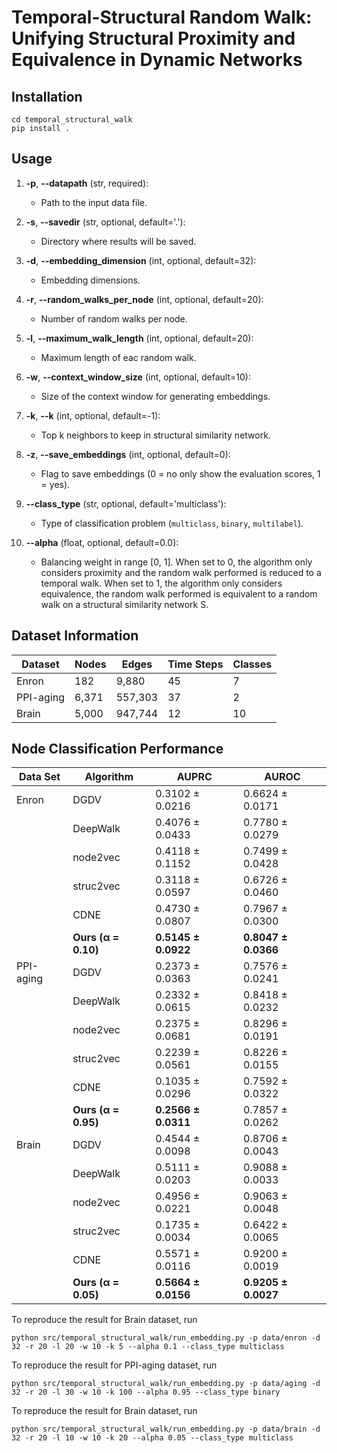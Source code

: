 # Temporal-Structural Random Walk: Unifying Structural Proximity and Equivalence in Dynamic Networks

## Installation
```
cd temporal_structural_walk
pip install .
```

## Usage


1. **-p**, **--datapath** (str, required):
   - Path to the input data file.
   
2. **-s**, **--savedir** (str, optional, default='.'):
   - Directory where results will be saved.
   
3. **-d**, **--embedding_dimension** (int, optional, default=32):
   - Embedding dimensions.
   
4. **-r**, **--random_walks_per_node** (int, optional, default=20):
   - Number of random walks per node.
   
5. **-l**, **--maximum_walk_length** (int, optional, default=20):
   - Maximum length of eac random walk.
   
6. **-w**, **--context_window_size** (int, optional, default=10):
   - Size of the context window for generating embeddings.
   
7. **-k**, **--k** (int, optional, default=-1):
   - Top k neighbors to keep in structural similarity network.
   
8. **-z**, **--save_embeddings** (int, optional, default=0):
   - Flag to save embeddings (0 = no only show the evaluation scores, 1 = yes).
   
9. **--class_type** (str, optional, default='multiclass'):
   - Type of classification problem (`multiclass`, `binary`, `multilabel`).
   
10. **--alpha** (float, optional, default=0.0):
    - Balancing weight in range [0, 1]. When set to 0, the algorithm only considers proximity and the random walk performed is reduced to a temporal walk. When set to 1, the algorithm only considers equivalence, the random walk performed is equivalent to a random walk on a structural similarity network S.


## Dataset Information

| Dataset    | Nodes | Edges   | Time Steps | Classes |
|------------|-------|---------|------------|---------|
| Enron      | 182   | 9,880   | 45         | 7       |
| PPI-aging  | 6,371 | 557,303 | 37         | 2       |
| Brain      | 5,000 | 947,744 | 12         | 10      |

## Node Classification Performance

| Data Set  | Algorithm           | AUPRC             | AUROC             |
|-----------|---------------------|-------------------|-------------------|
| Enron     | DGDV                | 0.3102 ± 0.0216   | 0.6624 ± 0.0171   |
|           | DeepWalk            | 0.4076 ± 0.0433   | 0.7780 ± 0.0279   |
|           | node2vec            | 0.4118 ± 0.1152   | 0.7499 ± 0.0428   |
|           | struc2vec           | 0.3118 ± 0.0597   | 0.6726 ± 0.0460   |
|           | CDNE                | 0.4730 ± 0.0807   | 0.7967 ± 0.0300   |
|           | **Ours (α = 0.10)** | **0.5145 ± 0.0922** | **0.8047 ± 0.0366** |
| PPI-aging | DGDV                | 0.2373 ± 0.0363   | 0.7576 ± 0.0241   |
|           | DeepWalk            | 0.2332 ± 0.0615   | 0.8418 ± 0.0232   |
|           | node2vec            | 0.2375 ± 0.0681   | 0.8296 ± 0.0191   |
|           | struc2vec           | 0.2239 ± 0.0561   | 0.8226 ± 0.0155   |
|           | CDNE                | 0.1035 ± 0.0296   | 0.7592 ± 0.0322   |
|           | **Ours (α = 0.95)**     | **0.2566 ± 0.0311** | 0.7857 ± 0.0262   |
| Brain     | DGDV                | 0.4544 ± 0.0098   | 0.8706 ± 0.0043   |
|           | DeepWalk            | 0.5111 ± 0.0203   | 0.9088 ± 0.0033   |
|           | node2vec            | 0.4956 ± 0.0221   | 0.9063 ± 0.0048   |
|           | struc2vec           | 0.1735 ± 0.0034   | 0.6422 ± 0.0065   |
|           | CDNE                | 0.5571 ± 0.0116   | 0.9200 ± 0.0019   |
|           | **Ours (α = 0.05)**     | **0.5664 ± 0.0156** | **0.9205 ± 0.0027** |

To reproduce the result for Brain dataset, run
```
python src/temporal_structural_walk/run_embedding.py -p data/enron -d 32 -r 20 -l 20 -w 10 -k 5 --alpha 0.1 --class_type multiclass
```

To reproduce the result for PPI-aging dataset, run
```
python src/temporal_structural_walk/run_embedding.py -p data/aging -d 32 -r 20 -l 30 -w 10 -k 100 --alpha 0.95 --class_type binary
```

To reproduce the result for Brain dataset, run
```
python src/temporal_structural_walk/run_embedding.py -p data/brain -d 32 -r 20 -l 10 -w 10 -k 20 --alpha 0.05 --class_type multiclass
```